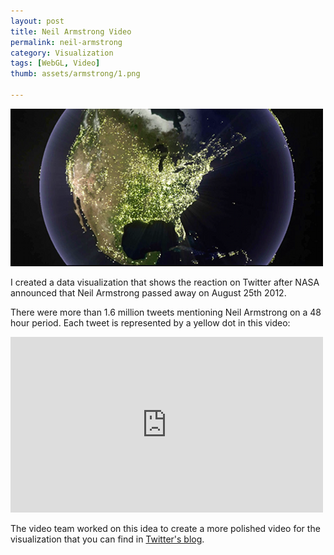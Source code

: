 ```yaml
---
layout: post
title: Neil Armstrong Video
permalink: neil-armstrong
category: Visualization
tags: [WebGL, Video]
thumb: assets/armstrong/1.png

---
```


![Tweets in planet](/assets/armstrong/1.png)

I created a data visualization that shows the reaction on
Twitter after NASA announced that Neil Armstrong passed away on August 25th 2012.

There were more than 1.6 million tweets mentioning Neil Armstrong
on a 48 hour period. Each tweet is represented by a yellow dot in this video:

<iframe width="500" height="281" src="http://www.youtube.com/embed/lfND_hBL0aY?rel=0" frameborder="0" allowfullscreen="true">
</iframe>

The video team worked on this idea to create a more polished video for the
visualization that you can find in [Twitter's blog](http://blog.twitter.com/2012/08/remembering-first-man-on-moon_31.html).

